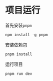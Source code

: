 # 项目运行

首先安装`pnpm`

```
npm install -g pnpm
```

安装依赖包

```
pnpm install
```

运行项目

```
pnpm run dev
```



